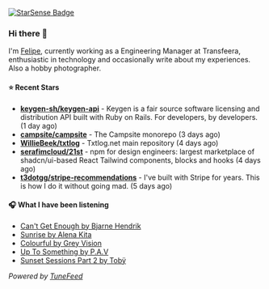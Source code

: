 <a href="https://starsense.app/developer-types" target="_blank"><img src="https://starsense.app/api/badge/?user=valtlfelipe" alt="StarSense Badge"></a>

### Hi there 👋

I'm [Felipe](https://felipevm.com), currently working as a Engineering Manager at Transfeera, enthusiastic in technology and occasionally write about my experiences. Also a hobby photographer.

#### ⭐ Recent Stars
- **[keygen-sh/keygen-api](https://github.com/keygen-sh/keygen-api)** - Keygen is a fair source software licensing and distribution API built with Ruby on Rails. For developers, by developers. (1 day ago)
- **[campsite/campsite](https://github.com/campsite/campsite)** - The Campsite monorepo (3 days ago)
- **[WillieBeek/txtlog](https://github.com/WillieBeek/txtlog)** - Txtlog.net main repository (4 days ago)
- **[serafimcloud/21st](https://github.com/serafimcloud/21st)** - npm for design engineers: largest marketplace of shadcn/ui-based React Tailwind components, blocks and hooks (4 days ago)
- **[t3dotgg/stripe-recommendations](https://github.com/t3dotgg/stripe-recommendations)** - I&#39;ve built with Stripe for years. This is how I do it without going mad. (5 days ago)

#### 🎧 What I have been listening
- [Can&#39;t Get Enough by Bjarne Hendrik](https://open.spotify.com/track/1qs59CetwuLl8EsnE0f210)
- [Sunrise by Alena Kita](https://open.spotify.com/track/5YnDcgKkkwoU0dpaqnxoYx)
- [Colourful by Grey Vision](https://open.spotify.com/track/2FyXyL8ovftr9BeFyjjQ5P)
- [Up To Something by P.A.V](https://open.spotify.com/track/0LhIZ0kLCfsYLQwMtyXVvO)
- [Sunset Sessions Part 2 by Tobÿ](https://open.spotify.com/track/1JT1l1FgOFV9UHviYSqNTG)

_Powered by [TuneFeed](https://tunefeed.app?ref=github.com)_


